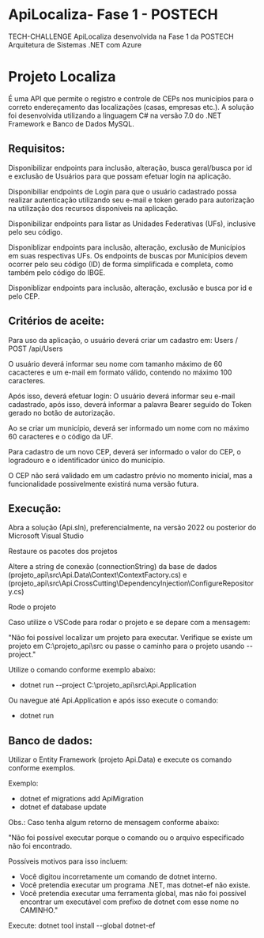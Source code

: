 # ApiLocaliza- Fase 1 - POSTECH
TECH-CHALLENGE ApiLocaliza desenvolvida na Fase 1 da POSTECH Arquitetura de Sistemas .NET com Azure

# Projeto Localiza
É uma API que permite o registro e controle de CEPs nos municípios para o correto endereçamento das localizações (casas, empresas etc.). A solução foi desenvolvida utilizando a linguagem C# na versão 7.0 do .NET Framework e Banco de Dados MySQL.

## Requisitos:
Disponibilizar endpoints para inclusão, alteração, busca geral/busca por id e exclusão de Usuários para que possam efetuar login na aplicação.

Disponibiliar endpoints de Login para que o usuário cadastrado possa realizar autenticação utilizando seu e-mail e token gerado para autorização na utilização dos recursos disponíveis na aplicação.

Disponibilizar endpoints para listar as Unidades Federativas (UFs), inclusive pelo seu código.

Disponiblizar endpoints para inclusão, alteração, exclusão de Municípios em suas respectivas UFs.
Os endpoints de buscas por Municípios devem ocorrer pelo seu código (ID) de forma simplificada e completa, como também pelo código do IBGE.

Disponiblizar endpoints para inclusão, alteração, exclusão e busca por id e pelo CEP.

## Critérios de aceite:
Para uso da aplicação, o usuário deverá criar um cadastro em:
Users / POST /api/Users

O usuário deverá informar seu nome com tamanho máximo de 60 cacacteres e um e-mail em formato válido, contendo no máximo 100 caracteres.

Após isso, deverá efetuar login:
O usuário deverá informar seu e-mail cadastrado, após isso, deverá informar a palavra Bearer seguido do Token gerado no botão de autorização.

Ao se criar um município, deverá ser informado um nome com no máximo 60 caracteres e o código da UF.

Para cadastro de um novo CEP, deverá ser informado o valor do CEP, o logradouro e o identificador único do município.

O CEP não será validado em um cadastro prévio no momento inicial, mas a funcionalidade possivelmente existirá numa versão futura.

## Execução:
Abra a solução (Api.sln), preferencialmente, na versão 2022 ou posterior do Microsoft Visual Studio

Restaure os pacotes dos projetos

Altere a string de conexão (connectionString) da base de dados (projeto_api\src\Api.Data\Context\ContextFactory.cs) e (projeto_api\src\Api.CrossCutting\DependencyInjection\ConfigureRepository.cs)

Rode o projeto

Caso utilize o VSCode para rodar o projeto e se depare com a mensagem:

"Não foi possível localizar um projeto para executar. Verifique se existe um projeto em C:\projeto_api\src ou passe o caminho para o projeto usando --project."

Utilize o comando conforme exemplo abaixo: 

* dotnet run --project C:\projeto_api\src\Api.Application

Ou navegue até Api.Application e após isso execute o comando:

* dotnet run

## Banco de dados:
Utilizar o Entity Framework (projeto Api.Data) e execute os comando conforme exemplos.

Exemplo:
 * dotnet ef migrations add ApiMigration
 * dotnet ef database update

Obs.: Caso tenha algum retorno de mensagem conforme abaixo:

"Não foi possível executar porque o comando ou o arquivo especificado não foi encontrado.

Possíveis motivos para isso incluem:
* Você digitou incorretamente um comando de dotnet interno.
* Você pretendia executar um programa .NET, mas dotnet-ef não existe.
* Você pretendia executar uma ferramenta global, mas não foi possível encontrar um executável com prefixo de dotnet com esse nome no CAMINHO."
 
Execute: 
dotnet tool install --global dotnet-ef


